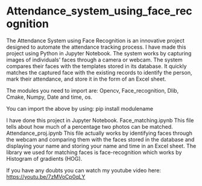 # Attendance_system_using_face_recognition
The Attendance System using Face Recognition is an innovative project designed to automate the attendance tracking process. I have made this project using Python in Jupyter Notebook.
The system works by capturing images of individuals' faces through a camera or webcam. The system compares their faces with the templates stored in its database. It quickly matches the captured face with the existing records to identify the person, mark their attendance, and store it in the form of an Excel sheet.

The modules you need to import are:
Opencv,
Face_recognition,
Dlib,
Cmake,
Numpy,
Date and time,
os.

You can import the above by using:
pip install modulename

I have done this project in Jupyter Notebook. 
Face_matching.ipynb This file tells about how much of a percentage two photos can be matched.
Attendance_proj.ipynb This file actually works by identifying faces through the webcam and comparing them with the faces stored in the database and displaying your name and storing your name and time in an Excel sheet.
The library we used for matching faces is face-recognition which works by Histogram of gradients (HOG).

If you have any doubts you can watch my youtube video here:
https://youtu.be/7zMVoCp0qLY

